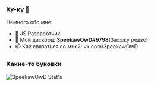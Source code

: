 ### Ку-ку 👋

Немного обо мне:

- 🔭 JS Разработчик
- 💬 Мой дискорд: **3peekawOwD#9798**(Захожу редко)
- 📫 Как связаться со мной: vk.com/3peekawOwD

### Какие-то буковки

![3peekawOwD Stat's](https://github-readme-stats.vercel.app/api?username=3peekawOwD&show_icons=true)
